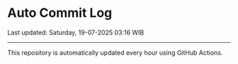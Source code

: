 # Auto Commit Log

Last updated: Saturday, 19-07-2025 03:16 WIB

---

This repository is automatically updated every hour using GitHub Actions.
